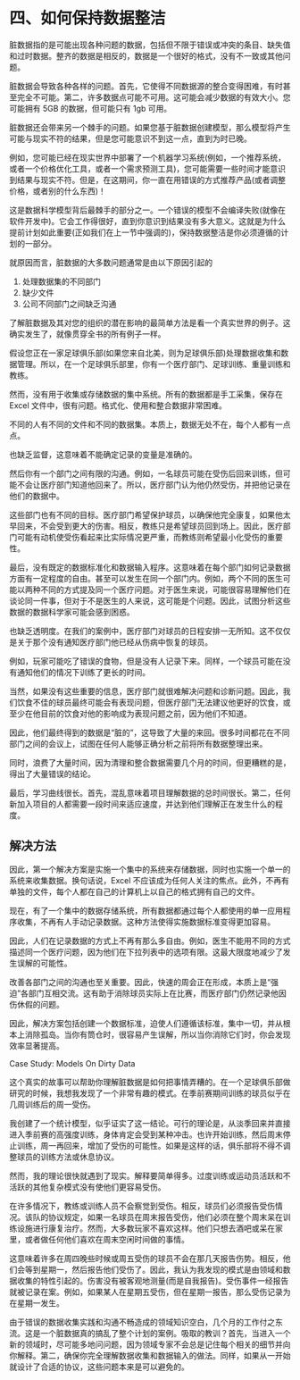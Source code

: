 # 四、如何保持数据整洁

脏数据指的是可能出现各种问题的数据，包括但不限于错误或冲突的条目、缺失值和过时数据。整齐的数据是相反的，数据是一个很好的格式，没有不一致或其他问题。

脏数据会导致各种各样的问题。首先，它使得不同数据源的整合变得困难，有时甚至完全不可能。第二，许多数据点可能不可用。这可能会减少数据的有效大小。您可能拥有 5GB 的数据，但可能只有 1gb 可用。

脏数据还会带来另一个棘手的问题。如果您基于脏数据创建模型，那么模型将产生可能与现实不符的结果，但是您可能意识不到这一点，直到为时已晚。

例如，您可能已经在现实世界中部署了一个机器学习系统(例如，一个推荐系统，或者一个价格优化工具，或者一个需求预测工具)，您可能需要一些时间才能意识到结果与现实不符。但是，在这期间，你一直在用错误的方式推荐产品(或者调整价格，或者别的什么东西)！

这是数据科学模型背后最棘手的部分之一。一个错误的模型不会编译失败(就像在软件开发中)。它会工作得很好，直到你意识到结果没有多大意义。这就是为什么提前计划如此重要(正如我们在上一节中强调的)，保持数据整洁是你必须遵循的计划的一部分。

就原因而言，脏数据的大多数问题通常是由以下原因引起的

1.  处理数据集的不同部门
2.  缺少文件
3.  公司不同部门之间缺乏沟通

了解脏数据及其对您的组织的潜在影响的最简单方法是看一个真实世界的例子。这确实发生了，就像贯穿全书的所有例子一样。

假设您正在一家足球俱乐部(如果您来自北美，则为足球俱乐部)处理数据收集和数据管理。所以，在一个足球俱乐部里，你有一个医疗部门、足球训练、重量训练和教练。

然而，没有用于收集或存储数据的集中系统。所有的数据都是手工采集，保存在 Excel 文件中，很有问题。格式化、使用和整合数据非常困难。

不同的人有不同的文件和不同的数据集。本质上，数据无处不在，每个人都有一点点。

也缺乏监督，这意味着不能确定记录的变量是准确的。

然后你有一个部门之间有限的沟通。例如，一名球员可能在受伤后回来训练，但可能不会让医疗部门知道他回来了。所以，医疗部门认为他仍然受伤，并把他记录在他们的数据中。

这些部门也有不同的目标。医疗部门希望保护球员，以确保他完全康复，如果他太早回来，不会受到更大的伤害。相反，教练只是希望球员回到场上。因此，医疗部门可能有动机使受伤看起来比实际情况更严重，而教练则希望最小化受伤的重要性。

最后，没有既定的数据标准化和数据输入程序。这意味着在每个部门如何记录数据方面有一定程度的自由。甚至可以发生在同一个部门内。例如，两个不同的医生可能以两种不同的方式提及同一个医疗问题。对于医生来说，可能很容易理解他们在谈论同一件事，但对于不是医生的人来说，这可能是个问题。因此，试图分析这些数据的数据科学家可能会感到困惑。

也缺乏透明度。在我们的案例中，医疗部门对球员的日程安排一无所知。这不仅仅是关于那个没有通知医疗部门他已经从伤病中恢复的球员。

例如，玩家可能吃了错误的食物，但是没有人记录下来。同样，一个球员可能在没有通知他们的情况下训练了更长的时间。

当然，如果没有这些重要的信息，医疗部门就很难解决问题和诊断问题。因此，我们饮食不佳的球员最终可能会有表现问题，但医疗部门无法建议他更好的饮食，或至少在他目前的饮食对他的影响成为表现问题之前，因为他们不知道。

因此，他们最终得到的数据是“脏的”，这导致了大量的来回。很多时间都花在不同部门之间的会议上，试图在任何人能够正确分析之前将所有数据整理出来。

同时，浪费了大量时间，因为清理和整合数据需要几个月的时间，但更糟糕的是，得出了大量错误的结论。

最后，学习曲线很长。首先，混乱意味着项目理解数据的总时间很长。第二，任何新加入项目的人都需要一段时间来适应速度，并达到他们理解正在发生什么的程度。

## 解决方法

因此，第一个解决方案是实施一个集中的系统来存储数据，同时也实施一个单一的系统来收集数据。换句话说，Excel 不应该成为任何人关注的焦点。此外，不再有单独的文件，每个人都在自己的计算机上以自己的格式拥有自己的文件。

现在，有了一个集中的数据存储系统，所有数据都通过每个人都使用的单一应用程序收集，不再有人手动记录数据。这种方法使得实施数据标准变得更加容易。

因此，人们在记录数据的方式上不再有那么多自由。例如，医生不能用不同的方式描述同一个医疗问题，因为他们在下拉列表中的选项有限。这最大限度地减少了发生误解的可能性。

改善各部门之间的沟通也至关重要。因此，快速的周会正在形成，本质上是“强迫”各部门互相交流。这有助于消除球员实际上在比赛，而医疗部门仍然记录他因伤休假的问题。

因此，解决方案包括创建一个数据标准，迫使人们遵循该标准，集中一切，并从根本上消除孤岛。当你有筒仓时，很容易产生误解，所以当你消除它们时，你会发现效率显著提高。

Case Study: Models On Dirty Data

这个真实的故事可以帮助你理解脏数据是如何把事情弄糟的。在一个足球俱乐部做研究的时候，我想我发现了一个非常有趣的模式。在季前赛期间训练的球员似乎在几周训练后的周一受伤。

我创建了一个统计模型，似乎证实了这一结论。可行的理论是，从淡季回来并直接进入季前赛的高强度训练，身体肯定会受到某种冲击。也许开始训练，然后周末停止训练，周一再回来，增加了受伤的可能性。如果是这样的话，俱乐部将不得不调整球员的训练方法或休息协议。

然而，我的理论很快就遇到了现实。解释要简单得多。过度训练或运动员活跃和不活跃的其他复杂模式没有使他们更容易受伤。

在许多情况下，教练或训练人员不会察觉到受伤。相反，球员们必须报告受伤情况。该队的协议规定，如果一名球员在周末报告受伤，他们必须在整个周末呆在训练设施进行康复治疗。然而，大多数玩家不喜欢这样。他们只想去酒吧或呆在家里，或者做任何他们喜欢在周末空闲时间做的事情。

这意味着许多在周四晚些时候或周五受伤的球员不会在那几天报告伤势。相反，他们会等到星期一，然后报告他们受伤了。因此，我认为我发现的模式是由领域和数据收集的特性引起的。伤害没有被客观地测量(而是自我报告)。受伤事件一经报告就被记录在案。例如，如果某人在星期五受伤，但在星期一报告，那么受伤记录为在星期一发生。

由于错误的数据收集实践和沟通不畅造成的领域知识空白，几个月的工作付之东流。这是一个脏数据真的搞乱了整个计划的案例。吸取的教训？首先，当进入一个新的领域时，尽可能多地问问题，因为领域专家不会总是记住每个相关的细节并向你解释。第二，确保你完全理解数据收集和数据输入的做法。同样，如果从一开始就设计了合适的协议，这些问题本来是可以避免的。